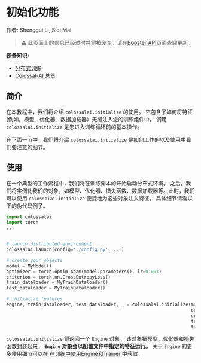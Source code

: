 # 初始化功能

作者: Shenggui Li, Siqi Mai

> ⚠️ 此页面上的信息已经过时并将被废弃。请在[Booster API](../basics/booster_api.md)页面查阅更新。

**预备知识:**
- [分布式训练](../concepts/distributed_training.md)
- [Colossal-AI 总览](../concepts/colossalai_overview.md)

## 简介

在本教程中，我们将介绍 `colossalai.initialize` 的使用。 它包含了如何将特征(例如，模型、优化器、数据加载器）无缝注入您的训练组件中。 调用 `colossalai.initialize` 是您进入训练循环前的基本操作。

在下面一节中，我们将介绍 `colossalai.initialize` 是如何工作的以及使用中我们要注意的细节。

## 使用

在一个典型的工作流程中，我们将在训练脚本的开始启动分布式环境。
之后，我们将实例化我们的对象，如模型、优化器、损失函数、数据加载器等。此时，我们可以使用 `colossalai.initialize` 便捷地为这些对象注入特征。
具体细节请看以下的伪代码例子。

```python
import colossalai
import torch
...


# launch distributed environment
colossalai.launch(config='./config.py', ...)

# create your objects
model = MyModel()
optimizer = torch.optim.Adam(model.parameters(), lr=0.001)
criterion = torch.nn.CrossEntropyLoss()
train_dataloader = MyTrainDataloader()
test_dataloader = MyTrainDataloader()

# initialize features
engine, train_dataloader, test_dataloader, _ = colossalai.initialize(model,
                                                                     optimizer,
                                                                     criterion,
                                                                     train_dataloader,
                                                                     test_dataloader)
```

 `colossalai.initialize` 将返回一个 `Engine` 对象。 该对象把模型、优化器和损失函数封装起来。 **`Engine` 对象会以配置文件中指定的特征运行。**
关于 `Engine` 的更多使用细节可以在 [在训练中使用Engine和Trainer](./engine_trainer.md) 中获取。
